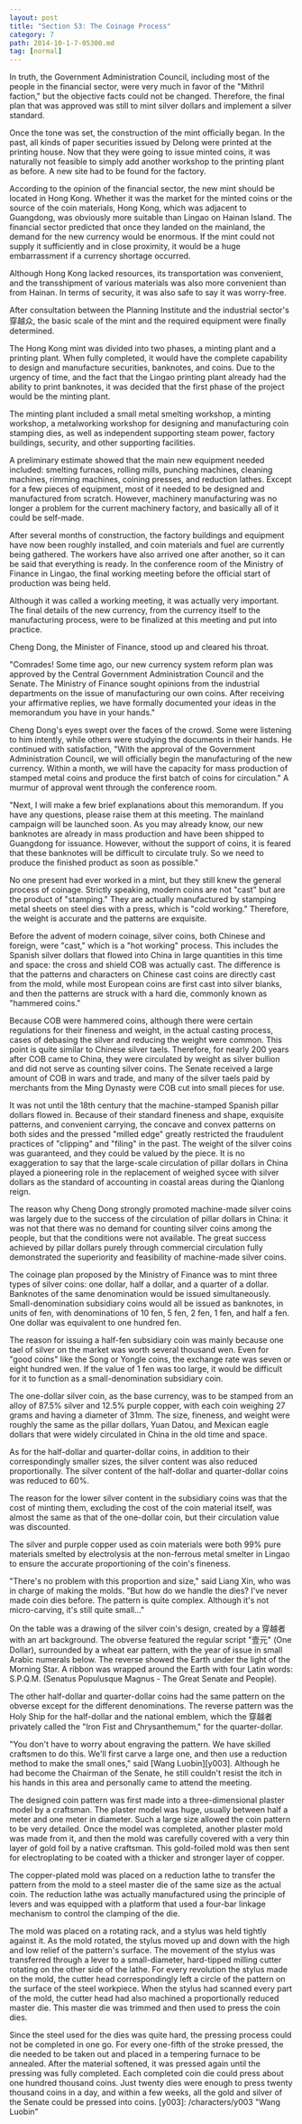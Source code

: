 ```yaml
---
layout: post
title: "Section 53: The Coinage Process"
category: 7
path: 2014-10-1-7-05300.md
tag: [normal]
---
```


In truth, the Government Administration Council, including most of the people in the financial sector, were very much in favor of the "Mithril faction," but the objective facts could not be changed. Therefore, the final plan that was approved was still to mint silver dollars and implement a silver standard.

Once the tone was set, the construction of the mint officially began. In the past, all kinds of paper securities issued by Delong were printed at the printing house. Now that they were going to issue minted coins, it was naturally not feasible to simply add another workshop to the printing plant as before. A new site had to be found for the factory.

According to the opinion of the financial sector, the new mint should be located in Hong Kong. Whether it was the market for the minted coins or the source of the coin materials, Hong Kong, which was adjacent to Guangdong, was obviously more suitable than Lingao on Hainan Island. The financial sector predicted that once they landed on the mainland, the demand for the new currency would be enormous. If the mint could not supply it sufficiently and in close proximity, it would be a huge embarrassment if a currency shortage occurred.

Although Hong Kong lacked resources, its transportation was convenient, and the transshipment of various materials was also more convenient than from Hainan. In terms of security, it was also safe to say it was worry-free.

After consultation between the Planning Institute and the industrial sector's穿越众, the basic scale of the mint and the required equipment were finally determined.

The Hong Kong mint was divided into two phases, a minting plant and a printing plant. When fully completed, it would have the complete capability to design and manufacture securities, banknotes, and coins. Due to the urgency of time, and the fact that the Lingao printing plant already had the ability to print banknotes, it was decided that the first phase of the project would be the minting plant.

The minting plant included a small metal smelting workshop, a minting workshop, a metalworking workshop for designing and manufacturing coin stamping dies, as well as independent supporting steam power, factory buildings, security, and other supporting facilities.

A preliminary estimate showed that the main new equipment needed included: smelting furnaces, rolling mills, punching machines, cleaning machines, rimming machines, coining presses, and reduction lathes. Except for a few pieces of equipment, most of it needed to be designed and manufactured from scratch. However, machinery manufacturing was no longer a problem for the current machinery factory, and basically all of it could be self-made.

After several months of construction, the factory buildings and equipment have now been roughly installed, and coin materials and fuel are currently being gathered. The workers have also arrived one after another, so it can be said that everything is ready. In the conference room of the Ministry of Finance in Lingao, the final working meeting before the official start of production was being held.

Although it was called a working meeting, it was actually very important. The final details of the new currency, from the currency itself to the manufacturing process, were to be finalized at this meeting and put into practice.

Cheng Dong, the Minister of Finance, stood up and cleared his throat.

"Comrades! Some time ago, our new currency system reform plan was approved by the Central Government Administration Council and the Senate. The Ministry of Finance sought opinions from the industrial departments on the issue of manufacturing our own coins. After receiving your affirmative replies, we have formally documented your ideas in the memorandum you have in your hands."

Cheng Dong's eyes swept over the faces of the crowd. Some were listening to him intently, while others were studying the documents in their hands. He continued with satisfaction, "With the approval of the Government Administration Council, we will officially begin the manufacturing of the new currency. Within a month, we will have the capacity for mass production of stamped metal coins and produce the first batch of coins for circulation." A murmur of approval went through the conference room.

"Next, I will make a few brief explanations about this memorandum. If you have any questions, please raise them at this meeting. The mainland campaign will be launched soon. As you may already know, our new banknotes are already in mass production and have been shipped to Guangdong for issuance. However, without the support of coins, it is feared that these banknotes will be difficult to circulate truly. So we need to produce the finished product as soon as possible."

No one present had ever worked in a mint, but they still knew the general process of coinage. Strictly speaking, modern coins are not "cast" but are the product of "stamping." They are actually manufactured by stamping metal sheets on steel dies with a press, which is "cold working." Therefore, the weight is accurate and the patterns are exquisite.

Before the advent of modern coinage, silver coins, both Chinese and foreign, were "cast," which is a "hot working" process. This includes the Spanish silver dollars that flowed into China in large quantities in this time and space: the cross and shield COB was actually cast. The difference is that the patterns and characters on Chinese cast coins are directly cast from the mold, while most European coins are first cast into silver blanks, and then the patterns are struck with a hard die, commonly known as "hammered coins."

Because COB were hammered coins, although there were certain regulations for their fineness and weight, in the actual casting process, cases of debasing the silver and reducing the weight were common. This point is quite similar to Chinese silver taels. Therefore, for nearly 200 years after COB came to China, they were circulated by weight as silver bullion and did not serve as counting silver coins. The Senate received a large amount of COB in wars and trade, and many of the silver taels paid by merchants from the Ming Dynasty were COB cut into small pieces for use.

It was not until the 18th century that the machine-stamped Spanish pillar dollars flowed in. Because of their standard fineness and shape, exquisite patterns, and convenient carrying, the concave and convex patterns on both sides and the pressed "milled edge" greatly restricted the fraudulent practices of "clipping" and "filing" in the past. The weight of the silver coins was guaranteed, and they could be valued by the piece. It is no exaggeration to say that the large-scale circulation of pillar dollars in China played a pioneering role in the replacement of weighed sycee with silver dollars as the standard of accounting in coastal areas during the Qianlong reign.

The reason why Cheng Dong strongly promoted machine-made silver coins was largely due to the success of the circulation of pillar dollars in China: it was not that there was no demand for counting silver coins among the people, but that the conditions were not available. The great success achieved by pillar dollars purely through commercial circulation fully demonstrated the superiority and feasibility of machine-made silver coins.

The coinage plan proposed by the Ministry of Finance was to mint three types of silver coins: one dollar, half a dollar, and a quarter of a dollar. Banknotes of the same denomination would be issued simultaneously. Small-denomination subsidiary coins would all be issued as banknotes, in units of fen, with denominations of 10 fen, 5 fen, 2 fen, 1 fen, and half a fen. One dollar was equivalent to one hundred fen.

The reason for issuing a half-fen subsidiary coin was mainly because one tael of silver on the market was worth several thousand wen. Even for "good coins" like the Song or Yongle coins, the exchange rate was seven or eight hundred wen. If the value of 1 fen was too large, it would be difficult for it to function as a small-denomination subsidiary coin.

The one-dollar silver coin, as the base currency, was to be stamped from an alloy of 87.5% silver and 12.5% purple copper, with each coin weighing 27 grams and having a diameter of 31mm. The size, fineness, and weight were roughly the same as the pillar dollars, Yuan Datou, and Mexican eagle dollars that were widely circulated in China in the old time and space.

As for the half-dollar and quarter-dollar coins, in addition to their correspondingly smaller sizes, the silver content was also reduced proportionally. The silver content of the half-dollar and quarter-dollar coins was reduced to 60%.

The reason for the lower silver content in the subsidiary coins was that the cost of minting them, excluding the cost of the coin material itself, was almost the same as that of the one-dollar coin, but their circulation value was discounted.

The silver and purple copper used as coin materials were both 99% pure materials smelted by electrolysis at the non-ferrous metal smelter in Lingao to ensure the accurate proportioning of the coin's fineness.

"There's no problem with this proportion and size," said Liang Xin, who was in charge of making the molds. "But how do we handle the dies? I've never made coin dies before. The pattern is quite complex. Although it's not micro-carving, it's still quite small..."

On the table was a drawing of the silver coin's design, created by a 穿越者 with an art background. The obverse featured the regular script "壹元" (One Dollar), surrounded by a wheat ear pattern, with the year of issue in small Arabic numerals below. The reverse showed the Earth under the light of the Morning Star. A ribbon was wrapped around the Earth with four Latin words: S.P.Q.M. (Senatus Populusque Magnus - The Great Senate and People).

The other half-dollar and quarter-dollar coins had the same pattern on the obverse except for the different denominations. The reverse pattern was the Holy Ship for the half-dollar and the national emblem, which the 穿越者 privately called the "Iron Fist and Chrysanthemum," for the quarter-dollar.

"You don't have to worry about engraving the pattern. We have skilled craftsmen to do this. We'll first carve a large one, and then use a reduction method to make the small ones," said [Wang Luobin][y003]. Although he had become the Chairman of the Senate, he still couldn't resist the itch in his hands in this area and personally came to attend the meeting.

The designed coin pattern was first made into a three-dimensional plaster model by a craftsman. The plaster model was huge, usually between half a meter and one meter in diameter. Such a large size allowed the coin pattern to be very detailed. Once the model was completed, another plaster mold was made from it, and then the mold was carefully covered with a very thin layer of gold foil by a native craftsman. This gold-foiled mold was then sent for electroplating to be coated with a thicker and stronger layer of copper.

The copper-plated mold was placed on a reduction lathe to transfer the pattern from the mold to a steel master die of the same size as the actual coin. The reduction lathe was actually manufactured using the principle of levers and was equipped with a platform that used a four-bar linkage mechanism to control the clamping of the die.

The mold was placed on a rotating rack, and a stylus was held tightly against it. As the mold rotated, the stylus moved up and down with the high and low relief of the pattern's surface. The movement of the stylus was transferred through a lever to a small-diameter, hard-tipped milling cutter rotating on the other side of the lathe. For every revolution the stylus made on the mold, the cutter head correspondingly left a circle of the pattern on the surface of the steel workpiece. When the stylus had scanned every part of the mold, the cutter head had also machined a proportionally reduced master die. This master die was trimmed and then used to press the coin dies.

Since the steel used for the dies was quite hard, the pressing process could not be completed in one go. For every one-fifth of the stroke pressed, the die needed to be taken out and placed in a tempering furnace to be annealed. After the material softened, it was pressed again until the pressing was fully completed. Each completed coin die could press about one hundred thousand coins. Just twenty dies were enough to press twenty thousand coins in a day, and within a few weeks, all the gold and silver of the Senate could be pressed into coins.
[y003]: /characters/y003 "Wang Luobin"
